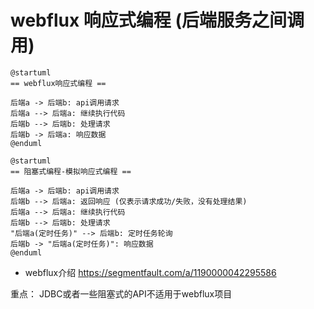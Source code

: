 # webflux 响应式编程 (后端服务之间调用)

```plantUML
@startuml
== webflux响应式编程 ==

后端a -> 后端b: api调用请求
后端a --> 后端a: 继续执行代码
后端b --> 后端b: 处理请求
后端b -> 后端a: 响应数据
@enduml
```

```plantUML
@startuml
== 阻塞式编程-模拟响应式编程 ==

后端a -> 后端b: api调用请求
后端b --> 后端a: 返回响应 (仅表示请求成功/失败，没有处理结果)
后端a --> 后端a: 继续执行代码
后端b --> 后端b: 处理请求
"后端a(定时任务)" --> 后端b: 定时任务轮询
后端b -> "后端a(定时任务)": 响应数据
@enduml
```


- webflux介绍
https://segmentfault.com/a/1190000042295586

重点：
JDBC或者一些阻塞式的API不适用于webflux项目